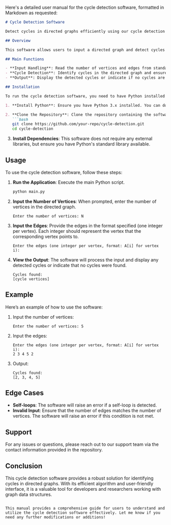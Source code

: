 Here's a detailed user manual for the cycle detection software, formatted in Markdown as requested:

```markdown
# Cycle Detection Software

Detect cycles in directed graphs efficiently using our cycle detection software.

## Overview

This software allows users to input a directed graph and detect cycles within it. The main functions include reading the number of vertices, populating the graph with edges, and identifying any cycles present. The software is designed to operate within O(N) time complexity, ensuring efficiency even for larger graphs.

## Main Functions

- **Input Handling**: Read the number of vertices and edges from standard input.
- **Cycle Detection**: Identify cycles in the directed graph and ensure they meet specific criteria (length of at least 2, valid edges).
- **Output**: Display the detected cycles or indicate if no cycles are found.

## Installation

To run the cycle detection software, you need to have Python installed on your machine. Follow these steps to set up the environment:

1. **Install Python**: Ensure you have Python 3.x installed. You can download it from [python.org](https://www.python.org/downloads/).

2. **Clone the Repository**: Clone the repository containing the software files.
   ```bash
   git clone https://github.com/your-repo/cycle-detection.git
   cd cycle-detection
   ```

3. **Install Dependencies**: This software does not require any external libraries, but ensure you have Python's standard library available.

## Usage

To use the cycle detection software, follow these steps:

1. **Run the Application**: Execute the main Python script.
   ```bash
   python main.py
   ```

2. **Input the Number of Vertices**: When prompted, enter the number of vertices in the directed graph.
   ```
   Enter the number of vertices: N
   ```

3. **Input the Edges**: Provide the edges in the format specified (one integer per vertex). Each integer should represent the vertex that the corresponding vertex points to.
   ```
   Enter the edges (one integer per vertex, format: A[i] for vertex i):
   ```

4. **View the Output**: The software will process the input and display any detected cycles or indicate that no cycles were found.
   ```
   Cycles found:
   [cycle vertices]
   ```

## Example

Here’s an example of how to use the software:

1. Input the number of vertices:
   ```
   Enter the number of vertices: 5
   ```

2. Input the edges:
   ```
   Enter the edges (one integer per vertex, format: A[i] for vertex i):
   2 3 4 5 2
   ```

3. Output:
   ```
   Cycles found:
   [2, 3, 4, 5]
   ```

## Edge Cases

- **Self-loops**: The software will raise an error if a self-loop is detected.
- **Invalid Input**: Ensure that the number of edges matches the number of vertices. The software will raise an error if this condition is not met.

## Support

For any issues or questions, please reach out to our support team via the contact information provided in the repository.

## Conclusion

This cycle detection software provides a robust solution for identifying cycles in directed graphs. With its efficient algorithm and user-friendly interface, it is a valuable tool for developers and researchers working with graph data structures.
```

This manual provides a comprehensive guide for users to understand and utilize the cycle detection software effectively. Let me know if you need any further modifications or additions!